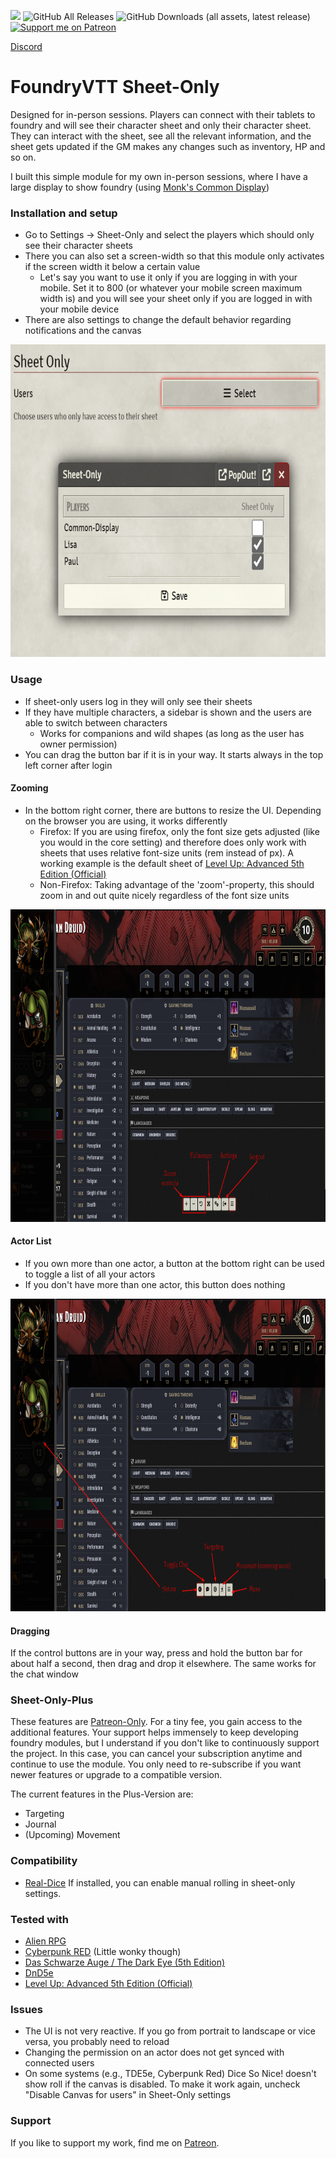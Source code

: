 ![](https://img.shields.io/badge/Foundry-v12-informational) 
![GitHub All Releases](https://img.shields.io/github/downloads/Syrious/foundryvtt-sheet-only/total?label=Downloads+Total) 
![GitHub Downloads (all assets, latest release)](https://img.shields.io/github/downloads/Syrious/foundryvtt-sheet-only/latest/total?label=Downloads+Latest)
[![Support me on Patreon](https://img.shields.io/endpoint.svg?url=https%3A%2F%2Fshieldsio-patreon.vercel.app%2Fapi%3Fusername%3DSyriousWorkshop%26type%3Dpatrons&style=flat)](https://patreon.com/SyriousWorkshop)

[Discord](https://discord.gg/VMqndcyUGS)

# FoundryVTT Sheet-Only
Designed for in-person sessions. Players can connect with their tablets to foundry and will see their character sheet and only their character sheet. 
They can interact with the sheet, see all the relevant information, and the sheet gets updated if the GM makes any changes such as inventory, HP and so on.

I built this simple module for my own in-person sessions, where I have a large display to show foundry (using [Monk's Common Display](https://github.com/ironmonk88/monks-common-display))

### Installation and setup
* Go to Settings -> Sheet-Only and select the players which should only see their character sheets
* There you can also set a screen-width so that this module only activates if the screen width it below a certain value
  * Let's say you want to use it only if you are logging in with your mobile. Set it to 800 (or whatever your mobile screen maximum width is) and you will see your sheet only if you are logged in with your mobile device
* There are also settings to change the default behavior regarding notifications and the canvas

<img alt="setup.png" height="500" src="setup.png"/>

### Usage
* If sheet-only users log in they will only see their sheets
* If they have multiple characters, a sidebar is shown and the users are able to switch between characters
  * Works for companions and wild shapes (as long as the user has owner permission)
* You can drag the button bar if it is in your way. It starts always in the top left corner after login

#### Zooming
* In the bottom right corner, there are buttons to resize the UI. Depending on the browser you are using, it works differently
  * Firefox: If you are using firefox, only the font size gets adjusted (like you would in the core setting) and therefore does only work with sheets that uses relative font-size units (rem instead of px). A working example is the default sheet of [Level Up: Advanced 5th Edition (Official)](https://foundryvtt.com/packages/a5e)
  * Non-Firefox: Taking advantage of the 'zoom'-property, this should zoom in and out quite nicely regardless of the font size units

<img alt="example1.png" height="500" src="example2.png"/>

#### Actor List
* If you own more than one actor, a button at the bottom right can be used to toggle a list of all your actors
* If you don't have more than one actor, this button does nothing

<img alt="example2.png" height="500" src="example1.png"/>

#### Dragging
If the control buttons are in your way, press and hold the button bar for about half a second,
then drag and drop it elsewhere.
The same works for the chat window

### Sheet-Only-Plus
These features are [Patreon-Only](https://www.patreon.com/SyriousWorkshop).
For a tiny fee, you gain access to the additional features. 
Your support helps immensely to keep developing foundry modules,
but I understand if you don't like to continuously support the project.
In this case, you can cancel your subscription anytime and continue to use the module.
You only need to re-subscribe if you want newer features or upgrade to a compatible version. 

The current features in the Plus-Version are:
* Targeting
* Journal
* (Upcoming) Movement

### Compatibility
* [Real-Dice](https://foundryvtt.com/packages/real-dice) If installed, you can enable manual rolling in sheet-only settings.

### Tested with
- [Alien RPG](https://foundryvtt.com/packages/alienrpg)
- [Cyberpunk RED](https://foundryvtt.com/packages/cyberpunk-red-core) (Little wonky though)
- [Das Schwarze Auge / The Dark Eye (5th Edition)](https://foundryvtt.com/packages/dsa5)
- [DnD5e](https://foundryvtt.com/packages/dnd5e)
- [Level Up: Advanced 5th Edition (Official)](https://foundryvtt.com/packages/a5e)

### Issues
* The UI is not very reactive. If you go from portrait to landscape or vice versa, you probably need to reload
* Changing the permission on an actor does not get synced with connected users
* On some systems (e.g., TDE5e, Cyberpunk Red) Dice So Nice! doesn't show roll if the canvas is disabled. To make it work again, uncheck "Disable Canvas for users" in Sheet-Only settings  

### Support
If you like to support my work, find me on [Patreon](https://www.patreon.com/SyriousWorkshop).
